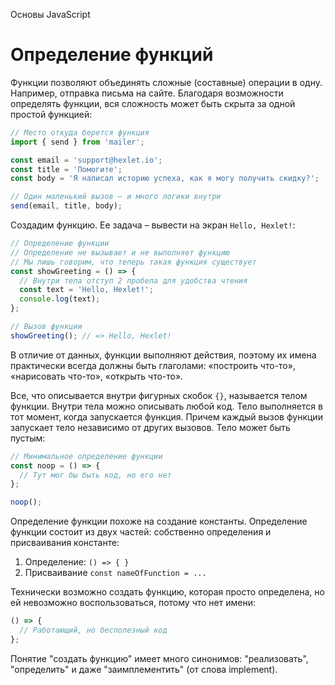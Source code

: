 Основы JavaScript

# Определение функций

Функции позволяют объединять сложные (составные) операции в одну. Например, отправка письма на сайте. Благодаря возможности определять функции, вся сложность может быть скрыта за одной простой функцией:

```javascript
// Место откуда берется функция
import { send } from 'mailer';

const email = 'support@hexlet.io';
const title = 'Помогите';
const body = 'Я написал историю успеха, как я могу получить скидку?';

// Один маленький вызов — и много логики внутри
send(email, title, body);
```

Создадим функцию. Ее задача – вывести на экран `Hello, Hexlet!`:

```javascript
// Определение функции
// Определение не вызывает и не выполняет функцию
// Мы лишь говорим, что теперь такая функция существует
const showGreeting = () => {
  // Внутри тела отступ 2 пробела для удобства чтения
  const text = 'Hello, Hexlet!';
  console.log(text);
};

// Вызов функции
showGreeting(); // => Hello, Hexlet!
```

В отличие от данных, функции выполняют действия, поэтому их имена практически всегда должны быть глаголами: «построить что-то», «нарисовать что-то», «открыть что-то».

Все, что описывается внутри фигурных скобок `{}`, называется телом функции. Внутри тела можно описывать любой код. Тело выполняется в тот момент, когда запускается функция. Причем каждый вызов функции запускает тело независимо от других вызовов. Тело может быть пустым:

```javascript
// Минимальное определение функции
const noop = () => {
  // Тут мог бы быть код, но его нет
};

noop();
```

Определение функции похоже на создание константы. Определение функции состоит из двух частей: собственно определения и присваивания константе:

1. Определение: `() => { }`
2. Присваивание `const nameOfFunction = ...`

Технически возможно создать функцию, которая просто определена, но ей невозможно воспользоваться, потому что нет имени:

```javascript
() => {
  // Работающий, но бесполезный код
};
```

Понятие "создать функцию" имеет много синонимов: "реализовать", "определить" и даже "заимплементить" (от слова implement).
